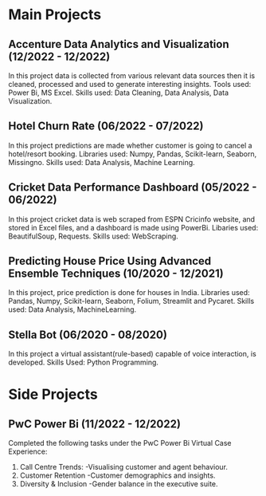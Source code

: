# Main Projects


## Accenture Data Analytics and Visualization (12/2022 - 12/2022)

In this project data is collected from various relevant data sources then it is cleaned, processed and used to generate interesting insights.
Tools used: Power Bi, MS Excel.
Skills used: Data Cleaning, Data Analysis, Data Visualization.
    

## Hotel Churn Rate (06/2022 - 07/2022)

In this project predictions are made whether customer is going to cancel a hotel/resort booking.
Libraries used: Numpy, Pandas, Scikit-learn, Seaborn, Missingno.
Skills used: Data Analysis, Machine Learning.


## Cricket Data Performance Dashboard (05/2022 - 06/2022)

In this project cricket data is web scraped from ESPN Cricinfo website, and stored in Excel files, and a dashboard is made using PowerBi.
Libaries used: BeautifulSoup, Requests.
Skills used: WebScraping.


## Predicting House Price Using Advanced Ensemble Techniques (10/2020 - 12/2021)

In this project, price prediction is done for houses in India.
Libraries used: Pandas, Numpy, Scikit-learn, Seaborn, Folium, Streamlit and Pycaret.
Skills used: Data Analysis, MachineLearning.


## Stella Bot (06/2020 - 08/2020)

In this project a virtual assistant(rule-based) capable of voice interaction, is developed.
Skills Used: Python Programming.


# Side Projects


## PwC Power Bi (11/2022 - 12/2022)

Completed the following tasks under the PwC Power Bi Virtual Case Experience:
1. Call Centre Trends:
    -Visualising customer and agent behaviour.
2. Customer Retention
    -Customer demographics and insights.
3. Diversity & Inclusion
    -Gender balance in the executive suite.


